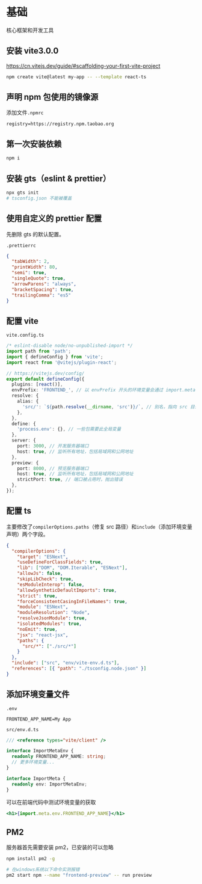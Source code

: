 # 基础

核心框架和开发工具

## 安装 vite3.0.0

https://cn.vitejs.dev/guide/#scaffolding-your-first-vite-project

```bash
npm create vite@latest my-app -- --template react-ts
```

## 声明 npm 包使用的镜像源

添加文件`.npmrc`

```
registry=https://registry.npm.taobao.org
```

## 第一次安装依赖

```bash
npm i
```

## 安装 gts（eslint & prettier）

```bash
npx gts init
# tsconfig.json 不能被覆盖
```

## 使用自定义的 prettier 配置

先删除 gts 的默认配置。

`.prettierrc`

```json
{
  "tabWidth": 2,
  "printWidth": 80,
  "semi": true,
  "singleQuote": true,
  "arrowParens": "always",
  "bracketSpacing": true,
  "trailingComma": "es5"
}
```

## 配置 vite

`vite.config.ts`

```ts
/* eslint-disable node/no-unpublished-import */
import path from 'path';
import { defineConfig } from 'vite';
import react from '@vitejs/plugin-react';

// https://vitejs.dev/config/
export default defineConfig({
  plugins: [react()],
  envPrefix: 'FRONTEND_', // 以 envPrefix 开头的环境变量会通过 import.meta.env 暴露在你的客户端源码中
  resolve: {
    alias: {
      'src/': `${path.resolve(__dirname, 'src')}/`, // 别名，指向 src 目录
    },
  },
  define: {
    'process.env': {}, // 一些包需要此全局变量
  },
  server: {
    port: 3000, // 开发服务器端口
    host: true, // 监听所有地址，包括局域网和公网地址
  },
  preview: {
    port: 8000, // 预览服务器端口
    host: true, // 监听所有地址，包括局域网和公网地址
    strictPort: true, // 端口被占用时，抛出错误
  },
});
```

## 配置 ts

主要修改了`compilerOptions.paths`（修复 src 路径）和`include`（添加环境变量声明）两个字段。

```json
{
  "compilerOptions": {
    "target": "ESNext",
    "useDefineForClassFields": true,
    "lib": ["DOM", "DOM.Iterable", "ESNext"],
    "allowJs": false,
    "skipLibCheck": true,
    "esModuleInterop": false,
    "allowSyntheticDefaultImports": true,
    "strict": true,
    "forceConsistentCasingInFileNames": true,
    "module": "ESNext",
    "moduleResolution": "Node",
    "resolveJsonModule": true,
    "isolatedModules": true,
    "noEmit": true,
    "jsx": "react-jsx",
    "paths": {
      "src/*": ["./src/*"]
    }
  },
  "include": ["src", "env/vite-env.d.ts"],
  "references": [{ "path": "./tsconfig.node.json" }]
}
```

## 添加环境变量文件

`.env`

```env
FRONTEND_APP_NAME=My App
```

`src/env.d.ts`

```ts
/// <reference types="vite/client" />

interface ImportMetaEnv {
  readonly FRONTEND_APP_NAME: string;
  // 更多环境变量...
}

interface ImportMeta {
  readonly env: ImportMetaEnv;
}
```

可以在前端代码中测试环境变量的获取

```jsx
<h1>{import.meta.env.FRONTEND_APP_NAME}</h1>
```

## PM2

服务器首先需要安装 pm2，已安装的可以忽略

```bash
npm install pm2 -g

# 在windows系统以下命令实测报错
pm2 start npm --name "frontend-preview" -- run preview
```

